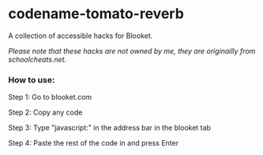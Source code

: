 # codename-tomato-reverb
A collection of accessible hacks for Blooket. 

_Please note that these hacks are not owned by me, they are originailly from schoolcheats.net._

### How to use:

Step 1: Go to blooket.com 

Step 2: Copy any code

Step 3: Type "javascript:" in the address bar in the blooket tab

Step 4: Paste the rest of the code in and press Enter
 
